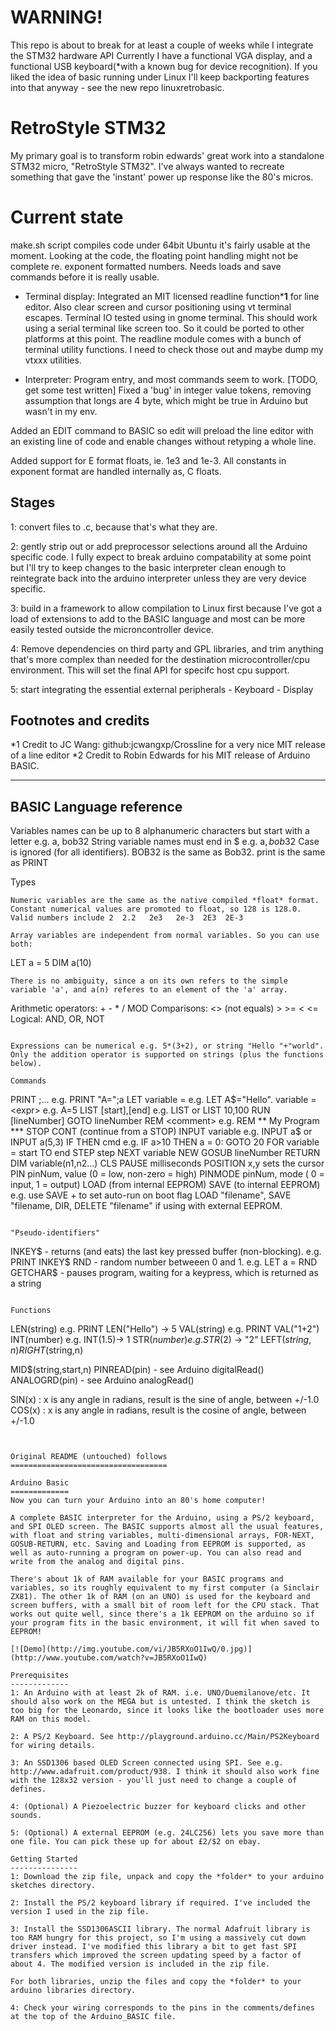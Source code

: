 WARNING!
========
This repo is about to break for at least a couple of weeks while I integrate the STM32 hardware API
Currently I have a functional VGA display, and a functional USB keyboard(*with a known bug for device recognition).
If you liked the idea of basic running under Linux I'll keep backporting features into that anyway - see the new repo linuxretrobasic.

RetroStyle STM32
==========
My primary goal is to transform robin edwards' great work into a standalone STM32 micro, "RetroStyle STM32". I've always wanted to recreate something that gave the 'instant' power up response like the 80's micros.

Current state
=============
make.sh script compiles code under 64bit Ubuntu it's fairly usable at the moment.
Looking at the code, the floating point handling might not be complete re. exponent formatted numbers.
Needs loads and save commands before it is really usable.

*  Terminal display:
Integrated an MIT licensed readline function***1** for line editor. Also clear screen and cursor positioning using vt terminal escapes.
Terminal IO tested using in gnome terminal. This should work using a serial terminal like screen too.
So it could be ported to other platforms at this point.
The readline module comes with a bunch of terminal utility functions. I need to check those out and maybe dump my vtxxx utilities.

* Interpreter:
Program entry, and most commands seem to work. [TODO, get some test written]
Fixed a 'bug' in integer value tokens, removing assumption that longs are 4 byte, which might be true in Arduino but wasn't in my env.

Added an EDIT command to BASIC so edit <n> will preload the line editor with an existing line of code
and enable changes without retyping a whole line.

Added support for E format floats, ie. 1e3 and 1e-3. All constants in exponent format are handled internally as, C floats.


Stages
------
1: convert files to .c, because that's what they are.

2: gently strip out or add preprocessor selections around all the Arduino specific code. I fully expect to break arduino compatability at some point but I'll try to keep changes to the basic interpreter clean enough to reintegrate back into the arduino interpreter unless they are very device specific.

3: build in a framework to allow compilation to Linux first because I've got a load of extensions to add to the BASIC language and most can be more easily tested outside the microncontroller device.

4: Remove dependencies on third party and GPL libraries, and trim anything that's more complex than needed for the destination microcontroller/cpu environment. This will set the final API for specifc host
cpu support.

5: start integrating the essential external peripherals - Keyboard - Display


Footnotes and credits
---------------------
*1 Credit to JC Wang: github:jcwangxp/Crossline for a very nice MIT release of a line editor
*2 Credit to Robin Edwards for his MIT release of Arduino BASIC.

--------------
BASIC Language reference
--------------
Variables names can be up to 8 alphanumeric characters but start with a letter e.g. a, bob32
String variable names must end in $ e.g. a$, bob32$
Case is ignored (for all identifiers). BOB32 is the same as Bob32. print is the same as PRINT

Types
```
Numeric variables are the same as the native compiled *float* format.
Constant numerical values are promoted to float, so 128 is 128.0.
Valid numbers include 2  2.2   2e3   2e-3  2E3  2E-3
  
Array variables are independent from normal variables. So you can use both:
```
LET a = 5
DIM a(10)
```
There is no ambiguity, since a on its own refers to the simple variable 'a', and a(n) referes to an element of the 'a' array.

```
Arithmetic operators: + - * / MOD
Comparisons: <> (not equals) > >= < <=
Logical: AND, OR, NOT
```

Expressions can be numerical e.g. 5*(3+2), or string "Hello "+"world".
Only the addition operator is supported on strings (plus the functions below).

Commands
```
PRINT <expr>;<expr>... e.g. PRINT "A=";a
LET variable = <expr> e.g. LET A$="Hello".
variable = <expr> e.g. A=5
LIST [start],[end] e.g. LIST or LIST 10,100
RUN [lineNumber]
GOTO lineNumber
REM <comment> e.g. REM ** My Program ***
STOP
CONT (continue from a STOP)
INPUT variable e.g. INPUT a$ or INPUT a(5,3)
IF <expr> THEN cmd e.g. IF a>10 THEN a = 0: GOTO 20
FOR variable = start TO end STEP step
NEXT variable
NEW
GOSUB lineNumber
RETURN
DIM variable(n1,n2...)
CLS
PAUSE milliseconds
POSITION x,y sets the cursor
PIN pinNum, value (0 = low, non-zero = high)
PINMODE pinNum, mode ( 0 = input, 1 = output)
LOAD (from internal EEPROM)
SAVE (to internal EEPROM) e.g. use SAVE + to set auto-run on boot flag
LOAD "filename", SAVE "filename, DIR, DELETE "filename" if using with external EEPROM.
```

"Pseudo-identifiers"
```
INKEY$ - returns (and eats) the last key pressed buffer (non-blocking). e.g. PRINT INKEY$
RND - random number betweeen 0 and 1. e.g. LET a = RND
GETCHAR$ - pauses program, waiting for a keypress, which is returned as a string
```

Functions
```
LEN(string) e.g. PRINT LEN("Hello") -> 5
VAL(string) e.g. PRINT VAL("1+2")
INT(number) e.g. INT(1.5)-> 1
STR$(number) e.g. STR$(2) -> "2"
LEFT$(string,n)
RIGHT$(string,n)

MID$(string,start,n)
PINREAD(pin) - see Arduino digitalRead()
ANALOGRD(pin) - see Arduino analogRead()

SIN(x) : x is any angle in radians, result is the sine of angle, between +/-1.0
COS(x) : x is any angle in radians, result is the cosine of angle, between +/-1.0

```


Original README (untouched) follows
===================================

Arduino Basic
=============
Now you can turn your Arduino into an 80's home computer!

A complete BASIC interpreter for the Arduino, using a PS/2 keyboard, and SPI OLED screen. The BASIC supports almost all the usual features, with float and string variables, multi-dimensional arrays, FOR-NEXT, GOSUB-RETURN, etc. Saving and Loading from EEPROM is supported, as well as auto-running a program on power-up. You can also read and write from the analog and digital pins.

There's about 1k of RAM available for your BASIC programs and variables, so its roughly equivalent to my first computer (a Sinclair ZX81). The other 1k of RAM (on an UNO) is used for the keyboard and screen buffers, with a small bit of room left for the CPU stack. That works out quite well, since there's a 1k EEPROM on the arduino so if your program fits in the basic environment, it will fit when saved to EEPROM!

[![Demo](http://img.youtube.com/vi/JB5RXoO1IwQ/0.jpg)](http://www.youtube.com/watch?v=JB5RXoO1IwQ)

Prerequisites
-------------
1: An Arduino with at least 2k of RAM. i.e. UNO/Duemilanove/etc. It should also work on the MEGA but is untested. I think the sketch is too big for the Leonardo, since it looks like the bootloader uses more RAM on this model.

2: A PS/2 Keyboard. See http://playground.arduino.cc/Main/PS2Keyboard for wiring details.

3: An SSD1306 based OLED Screen connected using SPI. See e.g. http://www.adafruit.com/product/938. I think it should also work fine with the 128x32 version - you'll just need to change a couple of defines.

4: (Optional) A Piezoelectric buzzer for keyboard clicks and other sounds.

5: (Optional) A external EEPROM (e.g. 24LC256) lets you save more than one file. You can pick these up for about £2/$2 on ebay.

Getting Started
---------------
1: Download the zip file, unpack and copy the *folder* to your arduino sketches directory.

2: Install the PS/2 keyboard library if required. I've included the version I used in the zip file.

3: Install the SSD1306ASCII library. The normal Adafruit library is too RAM hungry for this project, so I'm using a massively cut down driver instead. I've modified this library a bit to get fast SPI transfers which improved the screen updating speed by a factor of about 4. The modified version is included in the zip file.

For both libraries, unzip the files and copy the *folder* to your arduino libraries directory.

4: Check your wiring corresponds to the pins in the comments/defines at the top of the Arduino_BASIC file.


